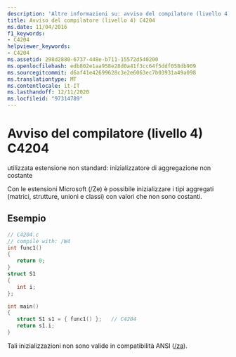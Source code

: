 ```yaml
---
description: 'Altre informazioni su: avviso del compilatore (livello 4) C4204'
title: Avviso del compilatore (livello 4) C4204
ms.date: 11/04/2016
f1_keywords:
- C4204
helpviewer_keywords:
- C4204
ms.assetid: 298d2880-6737-448e-b711-15572d540200
ms.openlocfilehash: edb802e1aa958e28d0a41f3cc64f5ddf058db909
ms.sourcegitcommit: d6af41e42699628c3e2e6063ec7b03931a49a098
ms.translationtype: MT
ms.contentlocale: it-IT
ms.lasthandoff: 12/11/2020
ms.locfileid: "97314789"
---
```

# <a name="compiler-warning-level-4-c4204"></a>Avviso del compilatore (livello 4) C4204

utilizzata estensione non standard: inizializzatore di aggregazione non costante

Con le estensioni Microsoft (/Ze) è possibile inizializzare i tipi aggregati (matrici, strutture, unioni e classi) con valori che non sono costanti.

## <a name="example"></a>Esempio

```c
// C4204.c
// compile with: /W4
int func1()
{
   return 0;
}
struct S1
{
   int i;
};

int main()
{
   struct S1 s1 = { func1() };   // C4204
   return s1.i;
}
```

Tali inizializzazioni non sono valide in compatibilità ANSI ([/za](../../build/reference/za-ze-disable-language-extensions.md)).
